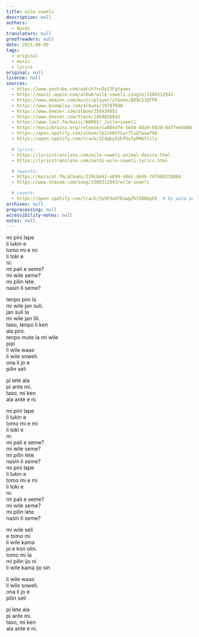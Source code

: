 ```yaml
---
title: wile soweli
description: null
authors:
  - Nardi
translators: null
proofreaders: null
date: 2021-08-09
tags:
  - original
  - music
  - lyrics
original: null
license: null
sources:
  - https://www.youtube.com/watch?v=Dy2JFgtywes
  - https://music.apple.com/album/wile-soweli-single/1580312942
  - https://www.amazon.com/music/player/albums/B09C53QTFR
  - https://www.boomplay.com/albums/29787688
  - https://www.deezer.com/album/250434852
  - https://www.deezer.com/track/1458826842
  - https://www.last.fm/music/NARDI/_/wile+soweli
  - https://musicbrainz.org/release/ca884df4-5644-4da9-b920-84f7e44486f0
  - https://open.spotify.com/album/7p2zkBtFLwr7lsQ7wuwT98
  - https://open.spotify.com/track/2C4gby52hfUsfpPM6ftilz

  # lyrics:
  - https://lyricstranslate.com/wile-soweli-animal-desire.html
  - https://lyricstranslate.com/nardi-wile-soweli-lyrics.html

  # reposts:
  - https://musicat.fm/albums/270cb442-e699-48dc-ab4b-7d748b218064
  - https://www.shazam.com/song/1580312943/wile-soweli

  # covers:
  - https://open.spotify.com/track/2o5P3a9TEowpZh7SBbkpEE  # by pata powe
archives: null
preprocessing: null
accessibility-notes: null
notes: null
---
```


mi pini lape  \
li lukin e  \
tomo mi e mi  \
li toki e   \
ni:  \
mi pali e seme?  \
mi wile seme?  \
mi pilin lete.  \
nasin li seme?

tenpo pini la  \
mi wile jan suli.  \
jan suli la   \
mi wile jan lili.  \
taso, tenpo li ken   \
ala pini.  \
tenpo mute la mi wile  \
pipi  \
li wile waso  \
li wile soweli.  \
ona li jo e  \
pilin seli

pi lete ala  \
pi ante mi.  \
taso, mi ken  \
ala ante e ni.

mi pini lape  \
li lukin e  \
tomo mi e mi  \
li toki e   \
ni:  \
mi pali e seme?  \
mi wile seme?  \
mi pilin lete.  \
nasin li seme?  \
mi pini lape  \
li lukin e  \
tomo mi e mi  \
li toki e   \
ni:  \
mi pali e seme?  \
mi wile seme?  \
mi pilin lete.  \
nasin li seme?

mi wile seli  \
e tomo mi  \
li wile kama   \
jo e kon olin.  \
tomo mi la  \
mi pilin ijo ni  \
li wile kama ijo sin

li wile waso  \
li wile soweli.  \
ona li jo e  \
pilin seli

pi lete ala  \
pi ante mi.  \
taso, mi ken   \
ala ante e ni.
